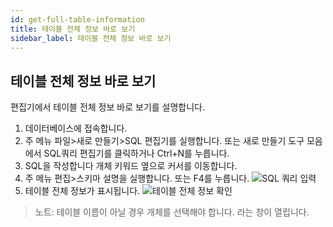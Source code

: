 ```yaml
---
id: get-full-table-information
title: 테이블 전체 정보 바로 보기
sidebar_label: 테이블 전체 정보 바로 보기
---
```


## 테이블 전체 정보 바로 보기

편집기에서 테이블 전체 정보 바로 보기를 설명합니다.

1. 데이터베이스에 접속합니다.
2. 주 메뉴 파일>새로 만들기>SQL 편집기를 실행합니다. 또는 새로 만들기 도구 모음에서 SQL쿼리 편집기를 클릭하거나 Ctrl+N를 누릅니다.
3. SQL을 작성합니다 개체 키워드 옆으로 커서를 이동합니다.
4. 주 메뉴 편집>스키마 설명을 실행합니다. 또는 F4를 누릅니다.
![SQL 쿼리 입력](https://s3.ap-northeast-2.amazonaws.com/sqlgate-manual-content/7D1AC4B0379DAE33202ED7439F4F2A4E.jpg)
5. 테이블 전체 정보가 표시됩니다.
![테이블 전체 정보 확인](https://s3.ap-northeast-2.amazonaws.com/sqlgate-manual-content/DDFB04C6CE47BC21E599F19B6C35244E.jpg)

> 노트: 테이블 이름이 아닐 경우 개체를 선택해야 합니다. 라는 창이 열립니다.

